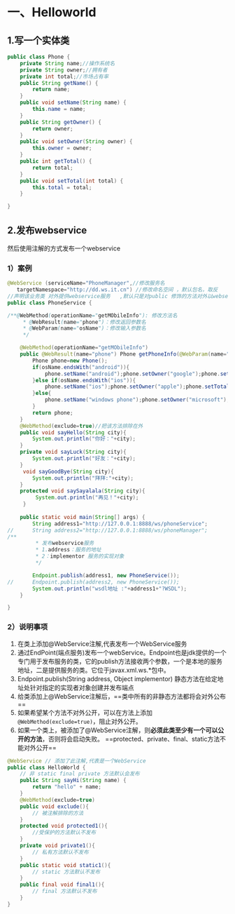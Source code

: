 # 一、Helloworld

## 1.写一个实体类
~~~java
public class Phone {
	private String name;//操作系统名
	private String owner;//拥有者 
	private int total;//市场占有率
	public String getName() {
		return name;
	}
	public void setName(String name) {
		this.name = name;
	}
	public String getOwner() {
		return owner;
	}
	public void setOwner(String owner) {
		this.owner = owner;
	}
	public int getTotal() {
		return total;
	}
	public void setTotal(int total) {
		this.total = total;
	}

}
~~~

## 2.发布webservice

然后使用注解的方式发布一个webservice

### 1）案例

~~~java
@WebService (serviceName="PhoneManager",//修改服务名
   targetNamespace="http://dd.ws.it.cn") //修改命名空间 ，默认包名，取反
//声明该业务类 对外提供webservice服务   ,默认只是对public 修饰的方法对外以webservice形式发布
public class PhoneService {

/**@WebMethod(operationName="getMObileInfo"): 修改方法名
	 * @WebResult(name="phone")：修改返回参数名
	 * @WebParam(name="osName")：修改输入参数名
	 */

	@WebMethod(operationName="getMObileInfo")
	public @WebResult(name="phone") Phone getPhoneInfo(@WebParam(name="osName")String osName){
		Phone phone=new Phone();
		if(osName.endsWith("android")){
			phone.setName("android");phone.setOwner("google");phone.setTotal(80);
		}else if(osName.endsWith("ios")){
			phone.setName("ios");phone.setOwner("apple");phone.setTotal(15);
		}else{
			phone.setName("windows phone");phone.setOwner("microsoft");phone.setTotal(5);
		}
		return phone;
	}
	@WebMethod(exclude=true)//把该方法排除在外
	public void sayHello(String city){
		System.out.println("你好："+city);
	}
	private void sayLuck(String city){
		System.out.println("好友："+city);
	}
	 void sayGoodBye(String city){
		System.out.println("拜拜:"+city);
	}
	protected void saySayalala(String city){
		 System.out.println("再见！"+city);
	 }
	
	public static void main(String[] args) {
		String address1="http://127.0.0.1:8888/ws/phoneService";
//		String address2="http://127.0.0.1:8888/ws/phoneManager";
/**
		 * 发布webservice服务
		 * 1.address：服务的地址
		 * 2：implementor 服务的实现对象
		 */

		Endpoint.publish(address1, new PhoneService());
//		Endpoint.publish(address2, new PhoneService());
		System.out.println("wsdl地址 :"+address1+"?WSDL");
	}

}

~~~

### 2）说明事项

1. 在类上添加@WebService注解,代表发布一个WebService服务
2. 通过EndPoint(端点服务)发布一个webService。Endpoint也是jdk提供的一个专门用于发布服务的类，它的publish方法接收两个参数，一个是本地的服务地址，二是提供服务的类。它位于javax.xml.ws.*包中。
3. Endpoint.publish(String address, Object implementor) 静态方法在给定地址处针对指定的实现者对象创建并发布端点
4. 给类添加上@WebService注解后，==类中所有的非静态方法都将会对外公布==
5. 如果希望某个方法不对外公开，可以在方法上添加`@WebMethod(exclude=true)`，阻止对外公开。
6. 如果一个类上，被添加了@WebService注解，则**必须此类至少有一个可以公开的方法**，否则将会启动失败。 ==protected、private、final、static方法不能对外公开==

```java
@WebService	// 添加了此注解,代表是一个WebService
public class HelloWorld {
	// 非 static final private 方法默认会发布
	public String sayHi(String name) {
		return "hello" + name;
	}
	@WebMethod(exclude=true)
	public void exclude(){
		// 被注解排除的方法
	}
	protected void protected1(){
		//受保护的方法默认不发布
	}
	private void private1(){
		// 私有方法默认不发布
	}
	public static void static1(){
		// static 方法默认不发布
	}
	public final void final1(){
		// final 方法默认不发布
	}
}
```